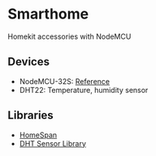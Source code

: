 # Smarthome

Homekit accessories with NodeMCU


## Devices

- NodeMCU-32S: [Reference](https://docs.ai-thinker.com/esp32/boards/nodemcu_32s)
- DHT22: Temperature, humidity sensor


## Libraries

- [HomeSpan](https://github.com/HomeSpan/HomeSpan)
- [DHT Sensor Library](https://github.com/adafruit/DHT-sensor-library)



